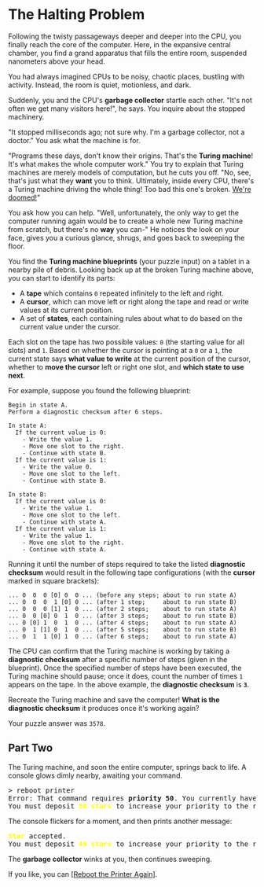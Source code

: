 # The Halting Problem
Following the twisty passageways deeper and deeper into the
CPU, you finally reach the core of the computer. Here, in
the expansive central chamber, you find a grand apparatus
that fills the entire room, suspended nanometers above your
head.

You had always imagined CPUs to be noisy, chaotic places,
bustling with activity. Instead, the room is quiet,
motionless, and dark.

Suddenly, you and the CPU's __garbage collector__ startle
each other. "It's not often we get many visitors here!",
he says. You inquire about the stopped machinery.

"It stopped milliseconds ago; not sure why. I'm a garbage
collector, not a doctor." You ask what the machine is for.

"Programs these days, don't know their origins. That's the
__Turing machine__! It's what makes the whole computer work."
You try to explain that Turing machines are merely models
of computation, but he cuts you off. "No, see, that's just
what they __want__ you to think. Ultimately, inside every
CPU, there's a Turing machine driving the whole thing! Too
bad this one's broken.
[We're doomed!](https://www.youtube.com/watch?v=cTwZZz0HV8I)"

You ask how you can help. "Well, unfortunately, the only
way to get the computer running again would be to create a
whole new Turing machine from scratch, but there's no __way__
you can-" He notices the look on your face, gives you a
curious glance, shrugs, and goes back to sweeping the floor.

You find the __Turing machine blueprints__ (your puzzle input)
on a tablet in a nearby pile of debris. Looking back up at
the broken Turing machine above, you can start to identify
its parts:

 - A __tape__ which contains `0` repeated infinitely to the
 left and right.
 - A __cursor__, which can move left or right along the tape
 and read or write values at its current position.
 - A set of __states__, each containing rules about what to
 do based on the current value under the cursor.

Each slot on the tape has two possible values: `0` (the
starting value for all slots) and `1`. Based on whether the
cursor is pointing at a `0` or a `1`, the current state
says __what value to write__ at the current position of the
cursor, whether to __move the cursor__ left or right one
slot, and __which state to use next__.

For example, suppose you found the following blueprint:

```
Begin in state A.
Perform a diagnostic checksum after 6 steps.

In state A:
  If the current value is 0:
    - Write the value 1.
    - Move one slot to the right.
    - Continue with state B.
  If the current value is 1:
    - Write the value 0.
    - Move one slot to the left.
    - Continue with state B.

In state B:
  If the current value is 0:
    - Write the value 1.
    - Move one slot to the left.
    - Continue with state A.
  If the current value is 1:
    - Write the value 1.
    - Move one slot to the right.
    - Continue with state A.
```

Running it until the number of steps required to take the
listed __diagnostic checksum__ would result in the following
tape configurations (with the __cursor__ marked in square
brackets):

```
... 0  0  0 [0] 0  0 ... (before any steps; about to run state A)
... 0  0  0  1 [0] 0 ... (after 1 step;     about to run state B)
... 0  0  0 [1] 1  0 ... (after 2 steps;    about to run state A)
... 0  0 [0] 0  1  0 ... (after 3 steps;    about to run state B)
... 0 [0] 1  0  1  0 ... (after 4 steps;    about to run state A)
... 0  1 [1] 0  1  0 ... (after 5 steps;    about to run state B)
... 0  1  1 [0] 1  0 ... (after 6 steps;    about to run state A)
```

The CPU can confirm that the Turing machine is working by
taking a __diagnostic checksum__ after a specific number
of steps (given in the blueprint). Once the specified
number of steps have been executed, the Turing machine
should pause; once it does, count the number of times `1`
appears on the tape. In the above example, the
__diagnostic checksum__ is __`3`__.

Recreate the Turing machine and save the computer!
__What is the diagnostic checksum__ it produces once it's
working again?

Your puzzle answer was `3578`.

## Part Two
The Turing machine, and soon the entire computer, springs
back to life. A console glows dimly nearby, awaiting your
command.

<pre>
> reboot printer
Error: That command requires <b>priority 50</b>. You currently have <b>priority 0</b>.
You must deposit <span style="color:yellow"><b>50 stars</b></span> to increase your priority to the required level.
</pre>

The console flickers for a moment, and then prints another
message:

<pre>
<span style="color:yellow"><b>Star</b></span> accepted.
You must deposit <span style="color:yellow"><b>49 stars</b></span> to increase your priority to the required level.
</pre>

The __garbage collector__ winks at you, then continues
sweeping.

If you like, you can [\[Reboot the Printer Again\]](end.md).